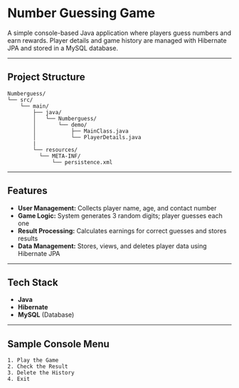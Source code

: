 # Number Guessing Game

A simple console-based Java application where players guess numbers and earn rewards. Player details and game history are managed with Hibernate JPA and stored in a MySQL database.

---

## Project Structure

```text
Numberguess/
└── src/
    └── main/
        ├── java/
        │   └── Numberguess/
        │       └── demo/
        │           ├── MainClass.java
        │           └── PlayerDetails.java
        |  
        └── resources/
          └── META-INF/
              └── persistence.xml
```

---

## Features

- **User Management:** Collects player name, age, and contact number  
- **Game Logic:** System generates 3 random digits; player guesses each one  
- **Result Processing:** Calculates earnings for correct guesses and stores results  
- **Data Management:** Stores, views, and deletes player data using Hibernate JPA  

---

## Tech Stack

- **Java** 
- **Hibernate**  
- **MySQL** (Database)  

---

## Sample Console Menu
```text
1. Play the Game  
2. Check the Result  
3. Delete the History  
4. Exit  
```
